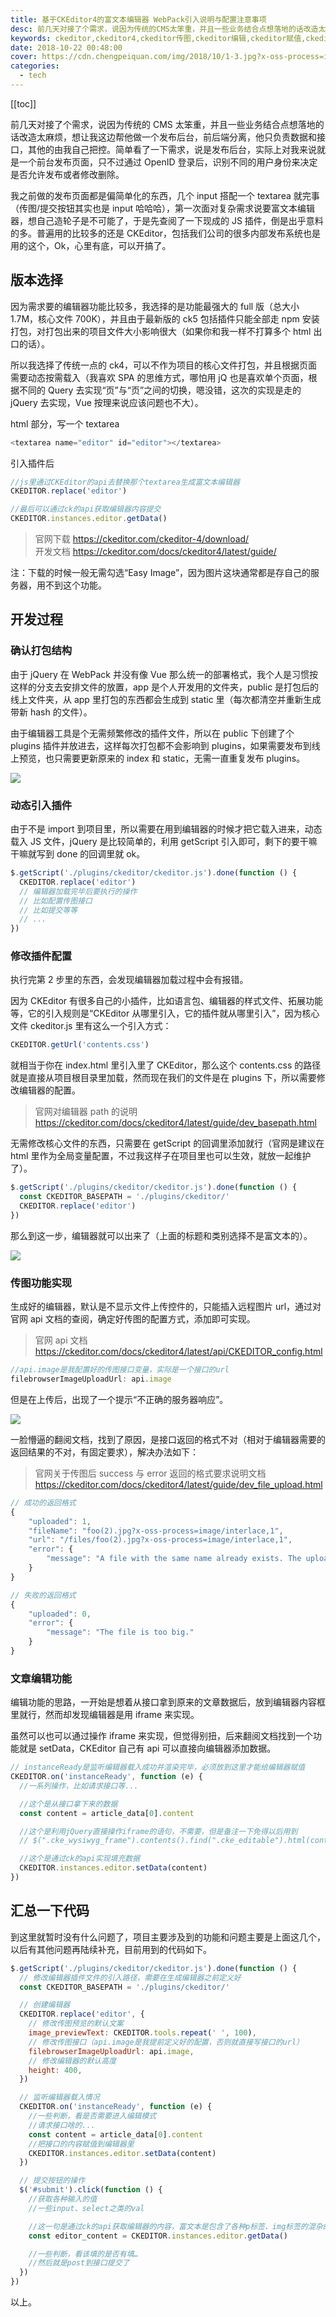```yaml
---
title: 基于CKEditor4的富文本编辑器 WebPack引入说明与配置注意事项
desc: 前几天对接了个需求，说因为传统的CMS太笨重，并且一些业务结合点想落地的话改造太麻烦，想让我这边帮他做一个发布后台，前后端分离，他只负责数据和接口，其他的由我自己把控。我当时没立即答应，因为我不会啊 - - 哈哈哈没玩过这东西，之前做发布都是直接走CMS或者WordPress这种直接现成的发布系统，偶尔自己做一些活动用的传图发布页面也是简单的一个textarea就完事。不过好奇心又很强，也想学多点东西，还是接了过来，然后让他给我点时间我得尝试一下。
keywords: ckeditor,ckeditor4,ckeditor传图,ckeditor编辑,ckeditor赋值,ckeditor路径
date: 2018-10-22 00:48:00
cover: https://cdn.chengpeiquan.com/img/2018/10/1-3.jpg?x-oss-process=image/interlace,1
categories:
  - tech
---
```


[[toc]]

前几天对接了个需求，说因为传统的 CMS 太笨重，并且一些业务结合点想落地的话改造太麻烦，想让我这边帮他做一个发布后台，前后端分离，他只负责数据和接口，其他的由我自己把控。简单看了一下需求，说是发布后台，实际上对我来说就是一个前台发布页面，只不过通过 OpenID 登录后，识别不同的用户身份来决定是否允许发布或者修改删除。

我之前做的发布页面都是偏简单化的东西，几个 input 搭配一个 textarea 就完事（传图/提交按钮其实也是 input 哈哈哈），第一次面对复杂需求说要富文本编辑器，想自己造轮子是不可能了，于是先查阅了一下现成的 JS 插件，倒是出乎意料的多。普遍用的比较多的还是 CKEditor，包括我们公司的很多内部发布系统也是用的这个，Ok，心里有底，可以开搞了。

## 版本选择

因为需求要的编辑器功能比较多，我选择的是功能最强大的 full 版（总大小 1.7M，核心文件 700K），并且由于最新版的 ck5 包括插件只能全部走 npm 安装打包，对打包出来的项目文件大小影响很大（如果你和我一样不打算多个 html 出口的话）。

所以我选择了传统一点的 ck4，可以不作为项目的核心文件打包，并且根据页面需要动态按需载入（我喜欢 SPA 的思维方式，哪怕用 jQ 也是喜欢单个页面，根据不同的 Query 去实现“页”与“页”之间的切换，嗯没错，这次的实现是走的 jQuery 去实现，Vue 按理来说应该问题也不大）。

html 部分，写一个 textarea

```javascript
<textarea name="editor" id="editor"></textarea>
```

引入插件后

```javascript
//js里通过CKEditor的api去替换那个textarea生成富文本编辑器
CKEDITOR.replace('editor')

//最后可以通过ck的api获取编辑器内容提交
CKEDITOR.instances.editor.getData()
```

> 官网下载 https://ckeditor.com/ckeditor-4/download/<br>
> 开发文档 https://ckeditor.com/docs/ckeditor4/latest/guide/

注：下载的时候一般无需勾选“Easy Image”，因为图片这块通常都是存自己的服务器，用不到这个功能。

## 开发过程

### 确认打包结构

由于 jQuery 在 WebPack 并没有像 Vue 那么统一的部署格式，我个人是习惯按这样的分支去安排文件的放置，app 是个人开发用的文件夹，public 是打包后的线上文件夹，从 app 里打包的东西都会生成到 static 里（每次都清空并重新生成带新 hash 的文件）。

由于编辑器工具是个无需频繁修改的插件文件，所以在 public 下创建了个 plugins 插件并放进去，这样每次打包都不会影响到 plugins，如果需要发布到线上预览，也只需要更新原来的 index 和 static，无需一直重复发布 plugins。

![](https://cdn.chengpeiquan.com/img/2018/10/1-4.jpg?x-oss-process=image/interlace,1)

### 动态引入插件

由于不是 import 到项目里，所以需要在用到编辑器的时候才把它载入进来，动态载入 JS 文件，jQuery 是比较简单的，利用 getScript 引入即可，剩下的要干嘛干嘛就写到 done 的回调里就 ok。

```javascript
$.getScript('./plugins/ckeditor/ckeditor.js').done(function () {
  CKEDITOR.replace('editor')
  // 编辑器加载完毕后要执行的操作
  // 比如配置传图接口
  // 比如提交等等
  // ...
})
```

### 修改插件配置

执行完第 2 步里的东西，会发现编辑器加载过程中会有报错。

因为 CKEditor 有很多自己的小插件，比如语言包、编辑器的样式文件、拓展功能等，它的引入规则是“CKEditor 从哪里引入，它的插件就从哪里引入”，因为核心文件 ckeditor.js 里有这么一个引入方式：

```javascript
CKEDITOR.getUrl('contents.css')
```

就相当于你在 index.html 里引入里了 CKEditor，那么这个 contents.css 的路径就是直接从项目根目录里加载，然而现在我们的文件是在 plugins 下，所以需要修改编辑器的配置。

> 官网对编辑器 path 的说明   https://ckeditor.com/docs/ckeditor4/latest/guide/dev_basepath.html

无需修改核心文件的东西，只需要在 getScript 的回调里添加就行（官网是建议在 html 里作为全局变量配置，不过我这样子在项目里也可以生效，就放一起维护了）。

```javascript
$.getScript('./plugins/ckeditor/ckeditor.js').done(function () {
  const CKEDITOR_BASEPATH = './plugins/ckeditor/'
  CKEDITOR.replace('editor')
})
```

那么到这一步，编辑器就可以出来了（上面的标题和类别选择不是富文本的）。

![](https://cdn.chengpeiquan.com/img/2018/10/2-1.jpg?x-oss-process=image/interlace,1)

### 传图功能实现

生成好的编辑器，默认是不显示文件上传控件的，只能插入远程图片 url，通过对官网 api 文档的查阅，确定好传图的配置方式，添加即可实现。

> 官网 api 文档 https://ckeditor.com/docs/ckeditor4/latest/api/CKEDITOR_config.html

```javascript
//api.image是我配置好的传图接口变量，实际是一个接口的url
filebrowserImageUploadUrl: api.image
```

但是在上传后，出现了一个提示“不正确的服务器响应”。

![](https://cdn.chengpeiquan.com/img/2018/10/233.jpg?x-oss-process=image/interlace,1)

一脸懵逼的翻阅文档，找到了原因，是接口返回的格式不对（相对于编辑器需要的返回结果的不对，有固定要求），解决办法如下：

> 官网关于传图后 success 与 error 返回的格式要求说明文档 https://ckeditor.com/docs/ckeditor4/latest/guide/dev_file_upload.html

```javascript
// 成功的返回格式
{
    "uploaded": 1,
    "fileName": "foo(2).jpg?x-oss-process=image/interlace,1",
    "url": "/files/foo(2).jpg?x-oss-process=image/interlace,1",
    "error": {
        "message": "A file with the same name already exists. The uploaded file was renamed to \"foo(2).jpg?x-oss-process=image/interlace,1\"."
    }
}

// 失败的返回格式
{
    "uploaded": 0,
    "error": {
        "message": "The file is too big."
    }
}
```

### 文章编辑功能

编辑功能的思路，一开始是想着从接口拿到原来的文章数据后，放到编辑器内容框里就行，然而却发现编辑器是用 iframe 来实现。

虽然可以也可以通过操作 iframe 来实现，但觉得别扭，后来翻阅文档找到一个功能就是 setData，CKEditor 自己有 api 可以直接向编辑器添加数据。

```javascript
// instanceReady是监听编辑器载入成功并渲染完毕，必须放到这里才能给编辑器赋值
CKEDITOR.on('instanceReady', function (e) {
  //一系列操作，比如请求接口等...

  //这个是从接口拿下来的数据
  const content = article_data[0].content

  //这个是利用jQuery直接操作iframe的语句，不需要，但是备注一下免得以后用到
  // $(".cke_wysiwyg_frame").contents().find(".cke_editable").html(content);

  //这个是通过ck的api实现填充数据
  CKEDITOR.instances.editor.setData(content)
})
```

## 汇总一下代码

到这里就暂时没有什么问题了，项目主要涉及到的功能和问题主要是上面这几个，以后有其他问题再陆续补充，目前用到的代码如下。

```javascript
$.getScript('./plugins/ckeditor/ckeditor.js').done(function () {
  // 修改编辑器插件文件的引入路径，需要在生成编辑器之前定义好
  const CKEDITOR_BASEPATH = './plugins/ckeditor/'

  // 创建编辑器
  CKEDITOR.replace('editor', {
    // 修改传图预览的默认文案
    image_previewText: CKEDITOR.tools.repeat(' ', 100),
    // 修改传图接口（api.image是我提前定义好的配置，否则就直接写接口的url）
    filebrowserImageUploadUrl: api.image,
    // 修改编辑器的默认高度
    height: 400,
  })

  // 监听编辑器载入情况
  CKEDITOR.on('instanceReady', function (e) {
    //一些判断，看是否需要进入编辑模式
    //请求接口啥的...
    const content = article_data[0].content
    //把接口的内容赋值到编辑器里
    CKEDITOR.instances.editor.setData(content)
  })

  // 提交按钮的操作
  $('#submit').click(function () {
    //获取各种输入的值
    //一些input、select之类的val

    //这一句是通过ck的api获取编辑器的内容，富文本是包含了各种p标签、img标签的混杂的html
    const editor_content = CKEDITOR.instances.editor.getData()

    //一些判断，看该填的是否有填…
    //然后就是post到接口提交了
  })
})
```

以上。
